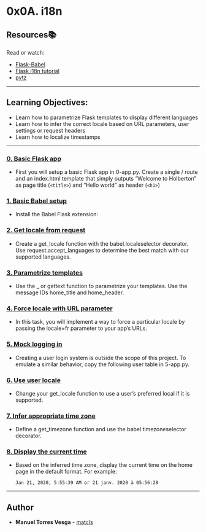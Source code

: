 # 0x0A. i18n

## Resources:books:
Read or watch:
* [Flask-Babel](https://flask-babel.tkte.ch/)
* [Flask i18n tutorial](https://blog.miguelgrinberg.com/post/the-flask-mega-tutorial-part-xiii-i18n-and-l10n)
* [pytz](http://pytz.sourceforge.net/)

---
## Learning Objectives:
* Learn how to parametrize Flask templates to display different languages
* Learn how to infer the correct locale based on URL parameters, user settings or request headers
* Learn how to localize timestamps

---

### [0. Basic Flask app](./0-app.py)
* First you will setup a basic Flask app in 0-app.py. Create a single / route and an index.html template that simply outputs “Welcome to Holberton” as page title (```<title>```) and “Hello world” as header (```<h1>```)

### [1. Basic Babel setup](./1-app.py)
* Install the Babel Flask extension:

### [2. Get locale from request](./2-app.py)
* Create a get_locale function with the babel.localeselector decorator. Use request.accept_languages to determine the best match with our supported languages.

### [3. Parametrize templates](./3-app.py)
* Use the _ or gettext function to parametrize your templates. Use the message IDs home_title and home_header.

### [4. Force locale with URL parameter](./4-app.py)
* In this task, you will implement a way to force a particular locale by passing the locale=fr parameter to your app’s URLs.

### [5. Mock logging in](./5-app.py)
* Creating a user login system is outside the scope of this project. To emulate a similar behavior, copy the following user table in 5-app.py.

### [6. Use user locale](./6-app.py)
* Change your get_locale function to use a user’s preferred local if it is supported.

### [7. Infer appropriate time zone](./7-app.py)
* Define a get_timezone function and use the babel.timezoneselector decorator.

### [8. Display the current time](./app.py)
* Based on the inferred time zone, display the current time on the home page in the default format. For example:

    ```Jan 21, 2020, 5:55:39 AM or 21 janv. 2020 à 05:56:28```

---

## Author
* **Manuel Torres Vesga** - [matcls](https://github.com/matcls)